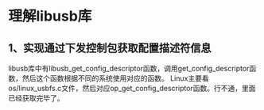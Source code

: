 # 理解libusb库

## 1、实现通过下发控制包获取配置描述符信息
libusb库中有libusb_get_config_descriptor函数，调用get_config_descriptor函数，然后这个函数根据不同的系统使用对应的函数。
Linux主要看os/linux_usbfs.c文件，然后对应op_get_config_descriptor函数。行不通，里面已经获取完毕了。




